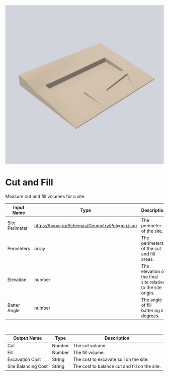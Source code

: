 <img src="preview.png" width="512">

# Cut and Fill

Measure cut and fill volumes for a site.

|Input Name|Type|Description|
|---|---|---|
|Site Perimeter|https://hypar.io/Schemas/Geometry/Polygon.json|The perimeter of the site.|
|Perimeters|array|The perimeters of the cut and fill areas.|
|Elevation|number|The elevation of the final site relative to the site origin.|
|Batter Angle|number|The angle of fill battering in degrees.|


<br>

|Output Name|Type|Description|
|---|---|---|
|Cut|Number|The cut volume.|
|Fill|Number|The fill volume.|
|Excavation Cost|String|The cost to excavate soil on the site.|
|Site Balancing Cost|String|The cost to balance cut and fill on the site.|

